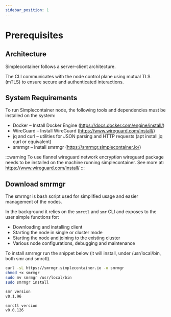 ```yaml
---
sidebar_position: 1
---
```


# Prerequisites

## Architecture

Simplecontainer follows a server–client architecture.

The CLI communicates with the node control plane using mutual TLS (mTLS) to ensure secure and authenticated interactions.

## System Requirements

To run Simplecontainer node, the following tools and dependencies must be installed on the system:

- Docker – Install Docker Engine (https://docs.docker.com/engine/install/)
- WireGuard – Install WireGuard (https://www.wireguard.com/install/)
- jq and curl – utilities for JSON parsing and HTTP requests (apt install jq curl or equivalent)
- smrmgr – Install smrmgr (https://smrmgr.simplecontainer.io/)

:::warning
To use flannel wireguard network encryption wireguard package needs to be installed on the machine running simplecontainer.
See more at: https://www.wireguard.com/install/
:::

## Download smrmgr
The smrmgr is bash script used for simplified usage and easier management of the nodes. 

In the background it relies on the `smrctl` and `smr` CLI and exposes to the user simple functions for:

- Downloading and installing client
- Starting the node in single or cluster mode
- Starting the node and joining to the existing cluster
- Various node configurations, debugging and maintenance

To install smrmgr run the snippet below (it will install, under /usr/local/bin, both smr and smrctl).

```bash
curl -sL https://smrmgr.simplecontainer.io -o smrmgr
chmod +x smrmgr
sudo mv smrmgr /usr/local/bin
sudo smrmgr install

smr version
v0.1.96

smrctl version
v0.0.126
```